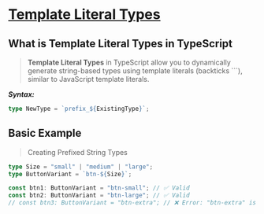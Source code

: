 # [Template Literal Types](https://www.typescriptlang.org/docs/handbook/2/template-literal-types.html)

## What is Template Literal Types in TypeScript

> **Template Literal Types** in TypeScript allow you to dynamically generate string-based types using template literals (backticks ```), similar to JavaScript template literals.

**_Syntax:_**

```typescript
type NewType = `prefix_${ExistingType}`;

```



## Basic Example

> Creating Prefixed String Types
 
```typescript
type Size = "small" | "medium" | "large";
type ButtonVariant = `btn-${Size}`;

const btn1: ButtonVariant = "btn-small"; // ✅ Valid
const btn2: ButtonVariant = "btn-large"; // ✅ Valid
// const btn3: ButtonVariant = "btn-extra"; // ❌ Error: "btn-extra" is not assignable to ButtonVariant

```

